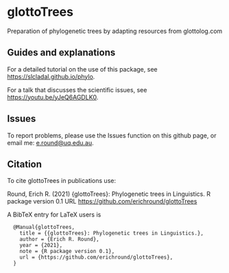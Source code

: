 # glottoTrees

Preparation of phylogenetic trees by adapting resources from glottolog.com

## Guides and explanations

For a detailed tutorial on the use of this package, see https://slcladal.github.io/phylo.

For a talk that discusses the scientific issues, see https://youtu.be/yJeQ6AGDLK0.

## Issues

To report problems, please use the Issues function on this github page, or email me: e.round@uq.edu.au.

## Citation

To cite glottoTrees in publications use:

  Round, Erich R. (2021) {glottoTrees}: Phylogenetic trees in Linguistics. R package version 0.1 URL https://github.com/erichround/glottoTrees

A BibTeX entry for LaTeX users is

```
  @Manual{glottoTrees,
    title = {{glottoTrees}: Phylogenetic trees in Linguistics.},
    author = {Erich R. Round},
    year = {2021},
    note = {R package version 0.1},
    url = {https://github.com/erichround/glottoTrees},
  }
```